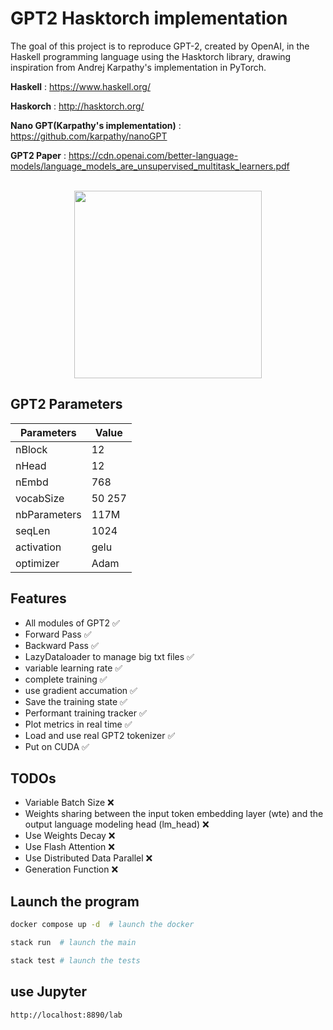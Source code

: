 # GPT2 Hasktorch implementation

The goal of this project is to reproduce GPT-2, created by OpenAI, in the Haskell programming language using the Hasktorch library, drawing inspiration from Andrej Karpathy's implementation in PyTorch.

**Haskell** : https://www.haskell.org/

**Haskorch** : http://hasktorch.org/

**Nano GPT(Karpathy's implementation)** : https://github.com/karpathy/nanoGPT

**GPT2 Paper** : https://cdn.openai.com/better-language-models/language_models_are_unsupervised_multitask_learners.pdf

<br>


<div align="center">
	<img src="assets/gpt_image.png" width="300">
</div>




## GPT2 Parameters

| Parameters       | Value         |
|----------------|---------------|
| nBlock      | 12       |
| nHead        | 12      |
| nEmbd      | 768         |
| vocabSize      | 50 257         |
| nbParameters      | 117M          |
| seqLen      | 1024          |
| activation     | gelu          |
| optimizer     | Adam         |

## Features

- All modules of GPT2 ✅
- Forward Pass ✅
- Backward Pass ✅
- LazyDataloader to manage big txt files ✅
- variable learning rate ✅
- complete training ✅
- use gradient accumation ✅
- Save the training state ✅
- Performant training tracker ✅
- Plot metrics in real time ✅
- Load and use real GPT2 tokenizer ✅
- Put on CUDA ✅


## TODOs

- Variable Batch Size ❌
- Weights sharing between the input token embedding layer (wte) and the output language modeling head (lm_head) ❌
- Use Weights Decay ❌
- Use Flash Attention ❌
- Use Distributed Data Parallel ❌
- Generation Function ❌
  


## Launch the program

```bash
docker compose up -d  # launch the docker
```

```bash
stack run  # launch the main
```

```bash
stack test # launch the tests
```


## use Jupyter
```http://localhost:8890/lab```

